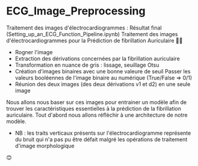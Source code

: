 # ECG_Image_Preprocessing
Traitement des images d'électrocardiogrammes : Résultat final (Setting_up_an_ECG_Function_Pipeline.ipynb)
Traitement des images d'électrocardiogrammes pour la Prédiction de fibrillation Auriculaire 🧑‍⚕️

- Rogner l'image
- Extraction des dérivations concernées par la fibrillation auriculaire
- Transformation en nuance de gris : lissage, seuillage Otsu
- Création d'images binaires avec une bonne valeure de seuil
Passer les valeurs booléennes de l'image binaire au numérique (True/False => 0/1)
- Réunion des deux images (des deux dérivations v1 et d2) en une seule image

Nous allons nous baser sur ces images pour entrainer un modèle afin de trouver les caractéristiques essentielles à la prédiction de la fibrillation auriculaire.
Tout d'abord nous allons réflèchir à une architecture de notre modèle.
- NB : les traits verticaux présents sur l'électrocardiogramme représente du bruit qui n'a pas pu être défait malgré les opérations de traitement d'image morphologique

😊



